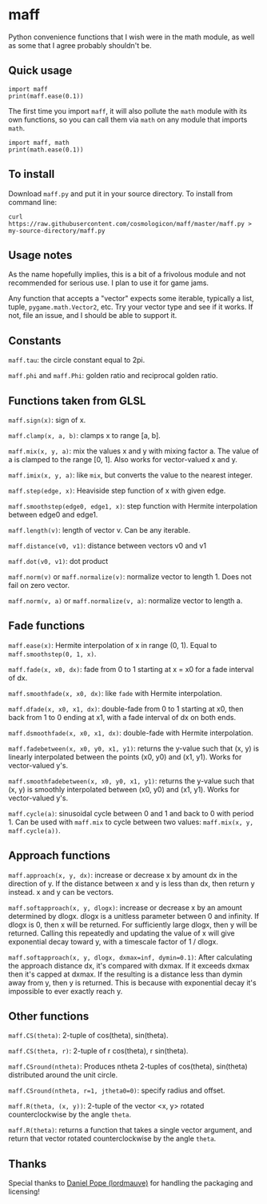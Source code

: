 # maff
Python convenience functions that I wish were in the math module, as well as some that I agree
probably shouldn't be.

## Quick usage

	import maff
	print(maff.ease(0.1))

The first time you import `maff`, it will also pollute the `math` module with its own functions, so
you can call them via `math` on any module that imports `math`.

	import maff, math
	print(math.ease(0.1))

## To install

Download `maff.py` and put it in your source directory. To install from command line:

	curl https://raw.githubusercontent.com/cosmologicon/maff/master/maff.py > my-source-directory/maff.py

## Usage notes

As the name hopefully implies, this is a bit of a frivolous module and not recommended for serious
use. I plan to use it for game jams.

Any function that accepts a "vector" expects some iterable, typically a list, tuple, `pygame.math.Vector2`,
etc. Try your vector type and see if it works. If not, file an issue, and I should be able to support it.

## Constants

`maff.tau`: the circle constant equal to 2pi.

`maff.phi` and `maff.Phi`: golden ratio and reciprocal golden ratio.

## Functions taken from GLSL

`maff.sign(x)`: sign of x.

`maff.clamp(x, a, b)`: clamps x to range [a, b].

`maff.mix(x, y, a)`: mix the values x and y with mixing factor a. The value of a is clamped to the
range [0, 1]. Also works for vector-valued x and y.

`maff.imix(x, y, a)`: like `mix`, but converts the value to the nearest integer.

`maff.step(edge, x)`: Heaviside step function of x with given edge.

`maff.smoothstep(edge0, edge1, x)`: step function with Hermite interpolation between edge0 and
edge1.

`maff.length(v)`: length of vector v. Can be any iterable.

`maff.distance(v0, v1)`: distance between vectors v0 and v1

`maff.dot(v0, v1)`: dot product

`maff.norm(v)` or `maff.normalize(v)`: normalize vector to length 1. Does not fail on zero vector.

`maff.norm(v, a)` or `maff.normalize(v, a)`: normalize vector to length a.

## Fade functions

`maff.ease(x)`: Hermite interpolation of x in range (0, 1). Equal to `maff.smoothstep(0, 1, x)`.

`maff.fade(x, x0, dx)`: fade from 0 to 1 starting at x = x0 for a fade interval of dx.

`maff.smoothfade(x, x0, dx)`: like `fade` with Hermite interpolation.

`maff.dfade(x, x0, x1, dx)`: double-fade from 0 to 1 starting at x0, then back from 1 to 0 ending at
x1, with a fade interval of dx on both ends.

`maff.dsmoothfade(x, x0, x1, dx)`: double-fade with Hermite interpolation.

`maff.fadebetween(x, x0, y0, x1, y1)`: returns the y-value such that (x, y) is linearly interpolated
between the points (x0, y0) and (x1, y1). Works for vector-valued y's.

`maff.smoothfadebetween(x, x0, y0, x1, y1)`: returns the y-value such that (x, y) is smoothly
interpolated between (x0, y0) and (x1, y1). Works for vector-valued y's.

`maff.cycle(a)`: sinusoidal cycle between 0 and 1 and back to 0 with period 1. Can be used with
`maff.mix` to cycle between two values: `maff.mix(x, y, maff.cycle(a))`.

## Approach functions

`maff.approach(x, y, dx)`: increase or decrease x by amount dx in the direction of y. If the
distance between x and y is less than dx, then return y instead. x and y can be vectors.

`maff.softapproach(x, y, dlogx)`: increase or decrease x by an amount determined by dlogx. dlogx is
a unitless parameter between 0 and infinity. If dlogx is 0, then x will be returned. For
sufficiently large dlogx, then y will be returned. Calling this repeatedly and updating the value of
x will give exponential decay toward y, with a timescale factor of 1 / dlogx.

`maff.softapproach(x, y, dlogx, dxmax=inf, dymin=0.1)`: After calculating the approach distance dx,
it's compared with dxmax. If it exceeds dxmax then it's capped at dxmax. If the resulting is a
distance less than dymin away from y, then y is returned. This is because with exponential decay
it's impossible to ever exactly reach y.

## Other functions

`maff.CS(theta)`: 2-tuple of cos(theta), sin(theta).

`maff.CS(theta, r)`: 2-tuple of r cos(theta), r sin(theta).

`maff.CSround(ntheta)`: Produces ntheta 2-tuples of cos(theta), sin(theta) distributed around the
unit circle.

`maff.CSround(ntheta, r=1, jtheta0=0)`: specify radius and offset.

`maff.R(theta, (x, y))`: 2-tuple of the vector <x, y> rotated counterclockwise by the angle `theta`.

`maff.R(theta)`: returns a function that takes a single vector argument, and return that vector
rotated counterclockwise by the angle `theta`.

## Thanks

Special thanks to [Daniel Pope (lordmauve)](https://github.com/lordmauve) for handling the packaging
and licensing!
